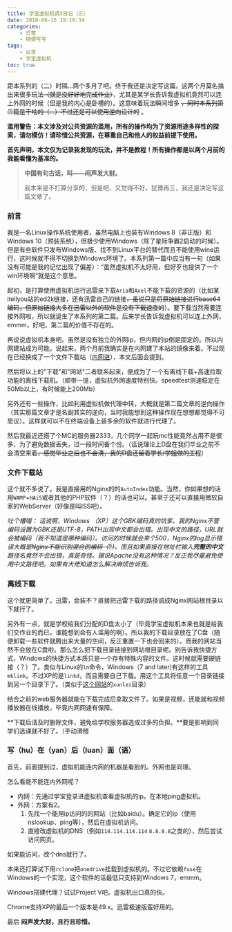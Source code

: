 ```yaml
---
title: 学宝虚拟机调X日记（三）
date: 2018-06-15 19:18:34
categories:
	- 日常
	- 随便写写
tags:
	- 日常
	- 学宝虚拟机
toc: true
---
```


距本系列的（二）时隔...两个多月了吧。终于我还是决定写这篇。这两个月莫名搞出来很多玩法~~（就是没好好地完成作业）~~，尤其是某学长告诉我虚拟机竟然可以连上外网的时候（但是我的内心是卧槽的）。这意味着玩法瞬间增多 ~~，同时本系列第二篇是干啥的（...）不过还是可以使用逆向设计的~~  。
<!-- more -->

**滥用警告：本文涉及对公共资源的滥用，所有的操作均为了资源用途多样性的探索，请勿模仿！请珍惜公共资源，在尊重自己和他人的权益前提下使用。**

**首先声明，本文仅为记录我发现的玩法，并不是教程！所有操作都是以两个月前的我能看懂为基准的。**

> **中国有句古话，叫——闷声发大财。**
> 
> 我本来是不打算分享的，但是吧，又觉得不好。犹豫再三，我还是决定写这篇文章了。

### 前言
我是一名Linux操作系统使用者，虽然电脑上也装有Windows 8（非正版）和Windows 10（预装系统），但极少使用Windows（除了星际争霸2启动的时候）。但是有些软件只发布Windows版、找不到Linux平台的替代而且不能使用wine运行，这时候就不得不切换到Windows环境了。本系列第一篇中应当有一句（如果没有可能是我的记忆出现了偏差）：“虽然虚拟机不太好用，但好歹也提供了一个win环境啊”就是这个意思。

起初，是打算使用虚拟机运行迅雷来下载`Aria`和`Axel`不能下载的资源的（比如某itellyou站的ed2k链接，还有迅雷自己的链接~~，虽说只是将原始链接进行base64编码，但原始链接大多在迅雷以外的软件是没有下载速度的~~）。要下载当然需要连接外网啦，所以就诞生了本系列的第二篇。后来学长告诉我虚拟机可以连上外网，emmm，好吧，第二篇的价值不存在的。

再说说虚拟机本身吧。虽然是没有独立的外网ip，但内网的ip倒是固定的。所以内网建站成为可能。说起来，两个月前我确实是在内网建了本站的镜像来着。不过现在已经换成了一个文件下载站（[内网进](http://10.64.219.124)），本文后面会提到。

然后将以上的"下载"和"网站"二者联系起来，便成为了一个有离线下载+高速拉取功能的离线下载机。（顺带一提，虚拟机外网速度特别快。speedtest测速稳定在50Mb以上，有时候能上200Mb）

另外还有一些操作，比如利用虚拟机做代理中转，大概就是第二篇文章的逆向操作（其实那篇文章才是名副其实的逆向，当时我能想到这种操作现在想想都觉得不可思议）。这样就可以不在终端设备上装多余的软件就进行代理了。

然后我最近还搭了个MC的服务器2333，几个同学一起玩mc性能竟然占用不是很多，为了避免数据丢失，过一段时间备个份。（话说理论上D盘在我们毕业之前不会清空来着~~，感觉毕业之后也不会清，我的D盘还留着学长/学姐做的工程~~）

### 文件下载站
这个就不多说了。我是直接用的Nginx的的`AutoIndex`功能。当然，你如果想的话用`WAMP`+`HAi5`或者其他的PHP软件（？）的话也可以。甚至于还可以直接用微软自家的WebServer（好像是叫ISS吧）。

*吐个槽喵：*
*话说啊，Windows （XP）这个GBK编码真的坑爹。我的Nginx不管编码设置为GBK还是UTF-8，PATH出现中文都会出错。出现中文的路径，URL就会被编码（我不知道是哪种编码）。访问的时候就会来个500，Nginx的log显示错误大概是~~Nginx不能识别混合的编码（?）~~。而且如果直接在地址栏输入**完整的中文**路径名竟然不会出错，真是奇怪。据说Apache没有这种情况？反正我尽量避免使用中文路径吧。如果有大佬知道怎么解决麻烦告诉我。*

### 离线下载
这个就更简单了。迅雷，会装不？直接把迅雷下载的路径调成Nginx网站根目录以下就行了。

另外有一点，就是学校给我们分配的D盘太小了（毕竟学宝虚拟机本来也就是给我们交作业的而已，谁能想到会有人滥用的啊）。所以我的下载目录放在了C盘（随便卸载一些软件就腾出来大量的空间，反正重置一下也会回来的）。而我的网站当然不会放在C盘啦。那么怎么把下载目录链接到网站根目录呢。别告诉我快捷方式，Windows的快捷方式本质只是一个存有特殊内容的文件。这时候就需要硬链接（？）了。类似与Linux的`ln`命令，Windows（7 and later)有这样的工具`mklink`。不过XP的是`linkd`，而且需要自己下载。用这个工具将任意一个目录链接到另一个目录下了。（类似于[这个网站](http://10.64.219.124)的`xunlei`目录）

结合之前的web服务器就能在下载完成后拿取文件了。如果是视频，还能就和视频播放器在线播放，毕竟内网网速有保障。

**下载后请及时删除文件，避免给学校服务器造成过多的负担。**要是影响到同学们选课就不好了。（手动滑稽

### 写（hu）在（yan）后（luan）面（语）
首先，前面提到过，虚拟机能连内网的机器是看脸的。外网也是同理。

怎么看能不能连内外网呢？

- 内网：先通过学宝登录进虚拟机查看虚拟机的ip。在本地ping虚拟机。
- 外网：方案有2。
	1. 先找一个能用ip访问的的网站（比如baidu）。确定它的ip（使用nslookup、ping等），然后在虚拟机访问。
	2. 直接改虚拟机的DNS（例如`114.114.114.114` `8.8.8.8`之类的），然后尝试访问网页。

如果能访问，改个dns就行了。

本来还打算试下用`rclone`把`onedrive`挂载到虚拟机的。不过它依赖`fuse`在Windows的一个实现，这个软件的话最低只支持到Windows 7，emmm。

Windows搭建代理？试试Project V吧。虚拟机出口真的快。

Chrome支持XP的最后一个版本是49.x。迅雷极速版蛮好用的。

最后
**闷声发大财，且行且珍惜。**